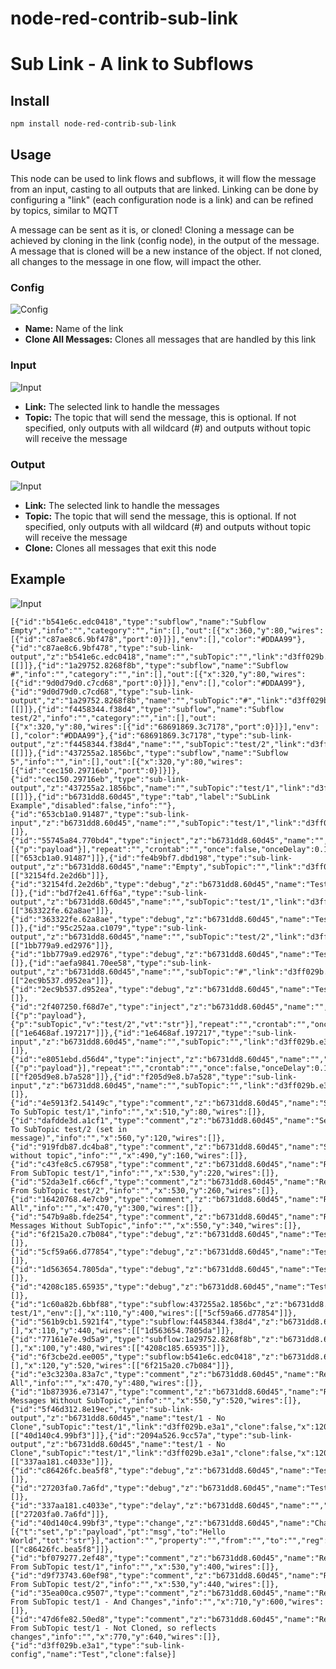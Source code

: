 # node-red-contrib-sub-link
# Sub Link - A link to Subflows

## Install
```
npm install node-red-contrib-sub-link
```

## Usage
This node can be used to link flows and subflows, it will flow the message from an input, casting to all outputs that are linked. Linking can be done by configuring a "link" (each configuration node is a link) and can be refined by topics, similar to MQTT


A message can be sent as it is, or cloned! Cloning a message can be achieved by cloning in the link (config node), in the output of the message. A message that is cloned will be a new instance of the object. If not cloned, all changes to the message in one flow, will impact the other.

### Config
![Config](https://raw.githubusercontent.com/soloam/node-red-contrib-sub-link/alpha/resources/config.png)

- **Name:** Name of the link
- **Clone All Messages:** Clones all messages that are handled by this link



### Input
![Input](https://raw.githubusercontent.com/soloam/node-red-contrib-sub-link/alpha/resources/input.png)

- **Link:** The selected link to handle the messages
- **Topic:** The topic that will send the message, this is optional. If not specified, only outputs with all wildcard (#) and outputs without topic will receive the message



### Output
![Input](https://raw.githubusercontent.com/soloam/node-red-contrib-sub-link/alpha/resources/output.png)

- **Link:** The selected link to handle the messages
- **Topic:** The topic that will send the message, this is optional. If not specified, only outputs with all wildcard (#) and outputs without topic will receive the message
- **Clone:** Clones all messages that exit this node



## Example
![Input](https://raw.githubusercontent.com/soloam/node-red-contrib-sub-link/alpha/resources/example-1.png)

```
[{"id":"b541e6c.edc0418","type":"subflow","name":"Subflow Empty","info":"","category":"","in":[],"out":[{"x":360,"y":80,"wires":[{"id":"c87ae8c6.9bf478","port":0}]}],"env":[],"color":"#DDAA99"},{"id":"c87ae8c6.9bf478","type":"sub-link-output","z":"b541e6c.edc0418","name":"","subTopic":"","link":"d3ff029b.e3a1","clone":true,"x":200,"y":80,"wires":[[]]},{"id":"1a29752.8268f8b","type":"subflow","name":"Subflow #","info":"","category":"","in":[],"out":[{"x":320,"y":80,"wires":[{"id":"9d0d79d0.c7cd68","port":0}]}],"env":[],"color":"#DDAA99"},{"id":"9d0d79d0.c7cd68","type":"sub-link-output","z":"1a29752.8268f8b","name":"","subTopic":"#","link":"d3ff029b.e3a1","clone":true,"x":190,"y":80,"wires":[[]]},{"id":"f4458344.f38d4","type":"subflow","name":"Subflow test/2","info":"","category":"","in":[],"out":[{"x":320,"y":80,"wires":[{"id":"68691869.3c7178","port":0}]}],"env":[],"color":"#DDAA99"},{"id":"68691869.3c7178","type":"sub-link-output","z":"f4458344.f38d4","name":"","subTopic":"test/2","link":"d3ff029b.e3a1","clone":true,"x":190,"y":80,"wires":[[]]},{"id":"437255a2.1856bc","type":"subflow","name":"Subflow 5","info":"","in":[],"out":[{"x":320,"y":80,"wires":[{"id":"cec150.29716eb","port":0}]}]},{"id":"cec150.29716eb","type":"sub-link-output","z":"437255a2.1856bc","name":"","subTopic":"test/1","link":"d3ff029b.e3a1","clone":true,"x":190,"y":80,"wires":[[]]},{"id":"b6731dd8.60d45","type":"tab","label":"SubLink Example","disabled":false,"info":""},{"id":"653cb1a0.91487","type":"sub-link-input","z":"b6731dd8.60d45","name":"","subTopic":"test/1","link":"d3ff029b.e3a1","x":330,"y":80,"wires":[]},{"id":"55745a84.770bd4","type":"inject","z":"b6731dd8.60d45","name":"","props":[{"p":"payload"}],"repeat":"","crontab":"","once":false,"onceDelay":0.1,"topic":"","payload":"","payloadType":"date","x":120,"y":80,"wires":[["653cb1a0.91487"]]},{"id":"fe4b9bf7.dbd198","type":"sub-link-output","z":"b6731dd8.60d45","name":"Empty","subTopic":"","link":"d3ff029b.e3a1","clone":true,"x":90,"y":340,"wires":[["32154fd.2e2d6b"]]},{"id":"32154fd.2e2d6b","type":"debug","z":"b6731dd8.60d45","name":"Test4","active":true,"tosidebar":true,"console":false,"tostatus":false,"complete":"payload","targetType":"msg","statusVal":"","statusType":"auto","x":310,"y":340,"wires":[]},{"id":"bd7f2e41.6ff6a","type":"sub-link-output","z":"b6731dd8.60d45","name":"","subTopic":"test/1","link":"d3ff029b.e3a1","clone":true,"x":90,"y":220,"wires":[["363322fe.62a8ae"]]},{"id":"363322fe.62a8ae","type":"debug","z":"b6731dd8.60d45","name":"Test1","active":true,"tosidebar":true,"console":false,"tostatus":false,"complete":"payload","targetType":"msg","statusVal":"","statusType":"auto","x":310,"y":220,"wires":[]},{"id":"95c252aa.c1079","type":"sub-link-output","z":"b6731dd8.60d45","name":"","subTopic":"test/2","link":"d3ff029b.e3a1","clone":true,"x":90,"y":260,"wires":[["1bb779a9.ed2976"]]},{"id":"1bb779a9.ed2976","type":"debug","z":"b6731dd8.60d45","name":"Test2","active":true,"tosidebar":true,"console":false,"tostatus":false,"complete":"payload","targetType":"msg","statusVal":"","statusType":"auto","x":310,"y":260,"wires":[]},{"id":"aefa9841.70ee58","type":"sub-link-output","z":"b6731dd8.60d45","name":"","subTopic":"#","link":"d3ff029b.e3a1","clone":true,"x":90,"y":300,"wires":[["2ec9b537.d952ea"]]},{"id":"2ec9b537.d952ea","type":"debug","z":"b6731dd8.60d45","name":"Test3","active":true,"tosidebar":true,"console":false,"tostatus":false,"complete":"payload","targetType":"msg","statusVal":"","statusType":"auto","x":310,"y":300,"wires":[]},{"id":"2f407250.f68d7e","type":"inject","z":"b6731dd8.60d45","name":"","props":[{"p":"payload"},{"p":"subTopic","v":"test/2","vt":"str"}],"repeat":"","crontab":"","once":false,"onceDelay":0.1,"topic":"","payload":"","payloadType":"date","x":120,"y":120,"wires":[["1e6468af.197217"]]},{"id":"1e6468af.197217","type":"sub-link-input","z":"b6731dd8.60d45","name":"","subTopic":"","link":"d3ff029b.e3a1","x":300,"y":120,"wires":[]},{"id":"e8051ebd.d56d4","type":"inject","z":"b6731dd8.60d45","name":"","props":[{"p":"payload"}],"repeat":"","crontab":"","once":false,"onceDelay":0.1,"topic":"","payload":"","payloadType":"date","x":120,"y":160,"wires":[["f205d9e8.b7a528"]]},{"id":"f205d9e8.b7a528","type":"sub-link-input","z":"b6731dd8.60d45","name":"","subTopic":"","link":"d3ff029b.e3a1","x":300,"y":160,"wires":[]},{"id":"4e5913f2.54149c","type":"comment","z":"b6731dd8.60d45","name":"Sends To SubTopic test/1","info":"","x":510,"y":80,"wires":[]},{"id":"dafdde3d.a1cf1","type":"comment","z":"b6731dd8.60d45","name":"Sends To SubTopic test/2 (set in message)","info":"","x":560,"y":120,"wires":[]},{"id":"919fdb87.dc4ba8","type":"comment","z":"b6731dd8.60d45","name":"Sends without topic","info":"","x":490,"y":160,"wires":[]},{"id":"c43fe8c5.c67958","type":"comment","z":"b6731dd8.60d45","name":"Receives From SubTopic test/1","info":"","x":530,"y":220,"wires":[]},{"id":"52da3e1f.c66cf","type":"comment","z":"b6731dd8.60d45","name":"Receives From SubTopic test/2","info":"","x":530,"y":260,"wires":[]},{"id":"16420768.4e7cb9","type":"comment","z":"b6731dd8.60d45","name":"Receives All","info":"","x":470,"y":300,"wires":[]},{"id":"547b9a8b.fde254","type":"comment","z":"b6731dd8.60d45","name":"Receives Messages Without SubTopic","info":"","x":550,"y":340,"wires":[]},{"id":"6f215a20.c7b084","type":"debug","z":"b6731dd8.60d45","name":"Test8","active":true,"tosidebar":true,"console":false,"tostatus":false,"complete":"payload","targetType":"msg","statusVal":"","statusType":"auto","x":310,"y":520,"wires":[]},{"id":"5cf59a66.d77854","type":"debug","z":"b6731dd8.60d45","name":"Test5","active":true,"tosidebar":true,"console":false,"tostatus":false,"complete":"payload","targetType":"msg","statusVal":"","statusType":"auto","x":310,"y":400,"wires":[]},{"id":"1d563654.7805da","type":"debug","z":"b6731dd8.60d45","name":"Test6","active":true,"tosidebar":true,"console":false,"tostatus":false,"complete":"payload","targetType":"msg","statusVal":"","statusType":"auto","x":310,"y":440,"wires":[]},{"id":"4208c185.65935","type":"debug","z":"b6731dd8.60d45","name":"Test7","active":true,"tosidebar":true,"console":false,"tostatus":false,"complete":"payload","targetType":"msg","statusVal":"","statusType":"auto","x":310,"y":480,"wires":[]},{"id":"1c60a82b.6bbf88","type":"subflow:437255a2.1856bc","z":"b6731dd8.60d45","name":"Subflow test/1","env":[],"x":110,"y":400,"wires":[["5cf59a66.d77854"]]},{"id":"561b9cb1.5921f4","type":"subflow:f4458344.f38d4","z":"b6731dd8.60d45","name":"","env":[],"x":110,"y":440,"wires":[["1d563654.7805da"]]},{"id":"77161e7e.9d5a9","type":"subflow:1a29752.8268f8b","z":"b6731dd8.60d45","name":"","env":[],"x":100,"y":480,"wires":[["4208c185.65935"]]},{"id":"6f3cbe2d.ee005","type":"subflow:b541e6c.edc0418","z":"b6731dd8.60d45","name":"","env":[],"x":120,"y":520,"wires":[["6f215a20.c7b084"]]},{"id":"e3c3230a.83a7c","type":"comment","z":"b6731dd8.60d45","name":"Receives All","info":"","x":470,"y":480,"wires":[]},{"id":"1b873936.e73147","type":"comment","z":"b6731dd8.60d45","name":"Receives Messages Without SubTopic","info":"","x":550,"y":520,"wires":[]},{"id":"5f46d312.8e19ec","type":"sub-link-output","z":"b6731dd8.60d45","name":"test/1 - No Clone","subTopic":"test/1","link":"d3ff029b.e3a1","clone":false,"x":120,"y":600,"wires":[["40d140c4.99bf3"]]},{"id":"2094a526.9cc57a","type":"sub-link-output","z":"b6731dd8.60d45","name":"test/1 - No Clone","subTopic":"test/1","link":"d3ff029b.e3a1","clone":false,"x":120,"y":640,"wires":[["337aa181.c4033e"]]},{"id":"c86426fc.bea5f8","type":"debug","z":"b6731dd8.60d45","name":"Test9","active":true,"tosidebar":true,"console":false,"tostatus":false,"complete":"payload","targetType":"msg","statusVal":"","statusType":"auto","x":450,"y":600,"wires":[]},{"id":"27203fa0.7a6fd","type":"debug","z":"b6731dd8.60d45","name":"Test10","active":true,"tosidebar":true,"console":false,"tostatus":false,"complete":"payload","targetType":"msg","statusVal":"","statusType":"auto","x":450,"y":640,"wires":[]},{"id":"337aa181.c4033e","type":"delay","z":"b6731dd8.60d45","name":"","pauseType":"delay","timeout":"1","timeoutUnits":"seconds","rate":"1","nbRateUnits":"1","rateUnits":"second","randomFirst":"1","randomLast":"5","randomUnits":"seconds","drop":false,"x":300,"y":640,"wires":[["27203fa0.7a6fd"]]},{"id":"40d140c4.99bf3","type":"change","z":"b6731dd8.60d45","name":"Change","rules":[{"t":"set","p":"payload","pt":"msg","to":"Hello World","tot":"str"}],"action":"","property":"","from":"","to":"","reg":false,"x":300,"y":600,"wires":[["c86426fc.bea5f8"]]},{"id":"bf079277.2ef48","type":"comment","z":"b6731dd8.60d45","name":"Receives From SubTopic test/1","info":"","x":530,"y":400,"wires":[]},{"id":"d9f73743.60ef98","type":"comment","z":"b6731dd8.60d45","name":"Receives From SubTopic test/2","info":"","x":530,"y":440,"wires":[]},{"id":"35ea00ca.c9507","type":"comment","z":"b6731dd8.60d45","name":"Receives From SubTopic test/1 - And Changes","info":"","x":710,"y":600,"wires":[]},{"id":"47d6fe82.50ed8","type":"comment","z":"b6731dd8.60d45","name":"Receives From SubTopic test/1 - Not Cloned, so reflects changes","info":"","x":770,"y":640,"wires":[]},{"id":"d3ff029b.e3a1","type":"sub-link-config","name":"Test","clone":false}]
```
